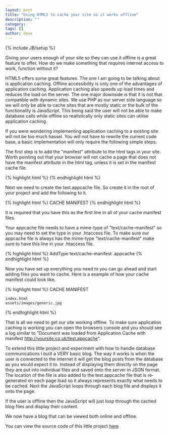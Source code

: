 ```yaml
---
layout: post
title: "Using HTML5 to cache your site so it works offline"
description: ""
category: 
tags: []
author: dave
---
```

{% include JB/setup %}

Giving your users enough of your site so they can use it offline is a great feature to offer. How do we make something that requires internet access to work, function without it?

<!--break-->

HTML5 offers some great features. The one I am going to be talking about is application caching. Offline accessibility is only one of the advantages of application caching. Application caching also speeds up load times and reduces the load on the server. The one major downside is that it is not that compatible with dynamic sites. We use PHP as our server side language so we will only be able to cache sites that are mostly static or the bulk of the functionality is JavaScript. This being said the user will not be able to make database calls while offline so realistically only static sites can utilise application caching.

If you were wondering implementing application caching to a existing site will not be too much hassel. You will not have to rewrite the current code base, a basic implementation will only require the following simple steps.

The first step is to add the "manifest" attribute to the html tags in your site. Worth pointing out that your browser will not cache a page that does not have the manifest attribute in the html tag, unless it is set in the manifest cache file.

{% highlight html %}
	<html manifest="test.appcache">
	</html>
{% endhighlight html %}

Next we need to create the test.appcache file. So create it in the root of your project and add the following to it.

{% highlight html %}
	CACHE MANIFEST
{% endhighlight html %}

It is required that you have this as the first line in all of your cache manifest files.

Your appcache file needs to have a mime-type of "text/cache-manifest" so you may need to set the type in your .htaccess file. To make sure our appcache file is always has the mime-type "text/cache-manifest" make sure to have this line in your .htaccess file.

{% highlight html %}
	AddType text/cache-manifest .appcache
{% endhighlight html %}

Now you have set up everything you need to you can go ahead and start adding files you want to cache. Here is a example of how your cache manifest could look like.

{% highlight html %}
	CACHE MANIFEST

	index.html
	assets/images/generic.jpg
{% endhighlight html %}

That is all we need to get our site working offline. To make sure application caching is working you can open the browsers console and you should see a log similar to "Document was loaded from Application Cache with manifest http://yoursite.co.uk/test.appcache".

To extend this little project and experiment with how to handle database communications I built a VERY basic blog. The way it works is when the user is connected to the internet it will get the blog posts from the database as you would expect it to. Instead of displaying them directly on the page they are put into individual files and saved onto the server in JSON format. The location of the file is also added to the test.appcache file that is re-generated on each page load so it always represents exactly what needs to be cached. Next the JavaScript loops through each blog file and displays it onto the page.

If the user is offline then the JavaScript will just loop through the cached blog files and display their content.

We now have a blog that can be viewed both online and offline.

You can view the source code of this little project [here](https://github.com/iamjones/blogoff)